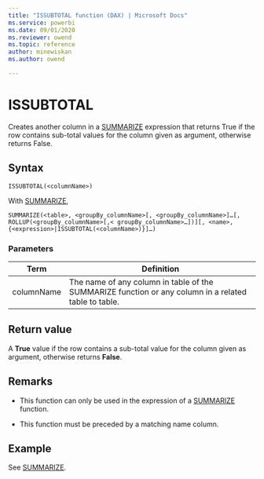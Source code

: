 ```yaml
---
title: "ISSUBTOTAL function (DAX) | Microsoft Docs"
ms.service: powerbi 
ms.date: 09/01/2020
ms.reviewer: owend
ms.topic: reference
author: minewiskan
ms.author: owend

---
```

# ISSUBTOTAL

Creates another column in a [SUMMARIZE](summarize-function-dax.md) expression that returns True if the row contains sub-total values for the column given as argument, otherwise returns False.

## Syntax  
  
```dax
ISSUBTOTAL(<columnName>)
```

With [SUMMARIZE](summarize-function-dax.md),

```dax
SUMMARIZE(<table>, <groupBy_columnName>[, <groupBy_columnName>]…[, ROLLUP(<groupBy_columnName>[,< groupBy_columnName>…])][, <name>, {<expression>|ISSUBTOTAL(<columnName>)}]…)  
```
  
### Parameters  

|Term|Definition|  
|--------|--------------|
|columnName  |The name of any column in table of the SUMMARIZE function or any column in a related table to table.  |

## Return value

A **True** value if the row contains a sub-total value for the column given as argument, otherwise returns **False**.
  
## Remarks  

- This function can only be used in the expression of a [SUMMARIZE](summarize-function-dax.md) function.

- This function must be preceded by a matching name column.

## Example

See [SUMMARIZE](summarize-function-dax.md).

